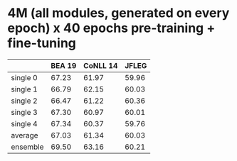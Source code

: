 # 4M (all modules, generated on every epoch) x 40 epochs pre-training + fine-tuning

| | BEA 19 | CoNLL 14 | JFLEG |
| --- | --- | --- | --- |
| single 0 | 67.23 | 61.97 | 59.96 |
| single 1 | 66.79 | 62.15 | 60.03 |
| single 2 | 66.47 | 61.22 | 60.36 |
| single 3 | 67.30 | 60.97 | 60.01 |
| single 4 | 67.34 | 60.37 | 59.76 |
| average  | 67.03 | 61.34 | 60.03 |
| ensemble | 69.50 | 63.16 | 60.21 |

